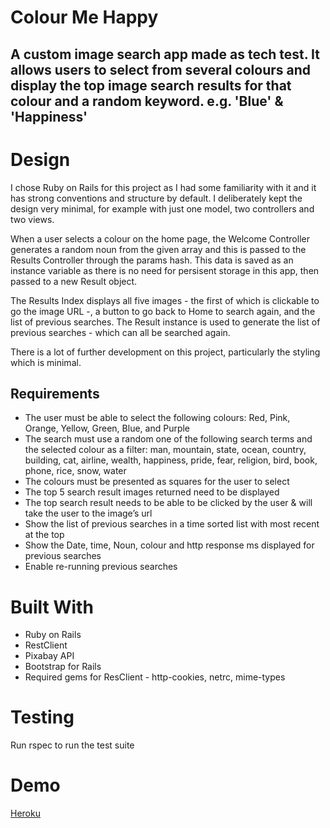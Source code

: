 # Colour Me Happy

## A custom image search app made as tech test. It allows users to select from several colours and display the top image search results for that colour and a random keyword. e.g. 'Blue' & 'Happiness'

# Design
I chose Ruby on Rails for this project as I had some familiarity with it and it has strong conventions and structure by default.
I deliberately kept the design very minimal, for example with just one model, two controllers and two views.

When a user selects a colour on the home page, the Welcome Controller generates a random noun from the given array and this is passed to the Results Controller through the params hash. This data is saved as an instance variable as there is no need for persisent storage in this app, then passed to a new Result object.

The Results Index displays all five images - the first of which is clickable to go the image URL -, a button to go back to Home to search again, and the list of previous searches.
The Result instance is used to generate the list of previous searches - which can all be searched again.

There is a lot of further development on this project, particularly the styling which is minimal.


## Requirements
- The user must be able to select the following colours: Red, Pink, Orange, Yellow, Green,
Blue, and Purple
- The search must use a random one of the following search terms and the selected colour as a filter: man, mountain, state, ocean, country, building, cat, airline, wealth,
happiness, pride, fear, religion, bird, book, phone, rice, snow, water
- The colours must be presented as squares for the user to select
- The top 5 search result images returned need to be displayed
- The top search result needs to be able to be clicked by the user & will take the user to the image’s url
- Show the list of previous searches in a time sorted list with most recent at the top
- Show the Date, time, Noun, colour and http response ms displayed for previous searches
- Enable re-running previous searches

# Built With
- Ruby on Rails
- RestClient
- Pixabay API
- Bootstrap for Rails
- Required gems for ResClient - http-cookies, netrc, mime-types

# Testing
Run rspec to run the test suite

# Demo
[Heroku](https://stark-atoll-86537.herokuapp.com)
